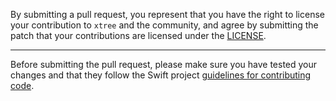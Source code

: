 By submitting a pull request, you represent that you have the right to license
your contribution to `xtree` and the community, and agree by submitting the patch
that your contributions are licensed under the [LICENSE](https://github.com/swiftyfinch/xtree/blob/main/LICENSE).

---

Before submitting the pull request, please make sure you have tested your
changes and that they follow the Swift project [guidelines for contributing
code](https://swift.org/contributing/#contributing-code).
